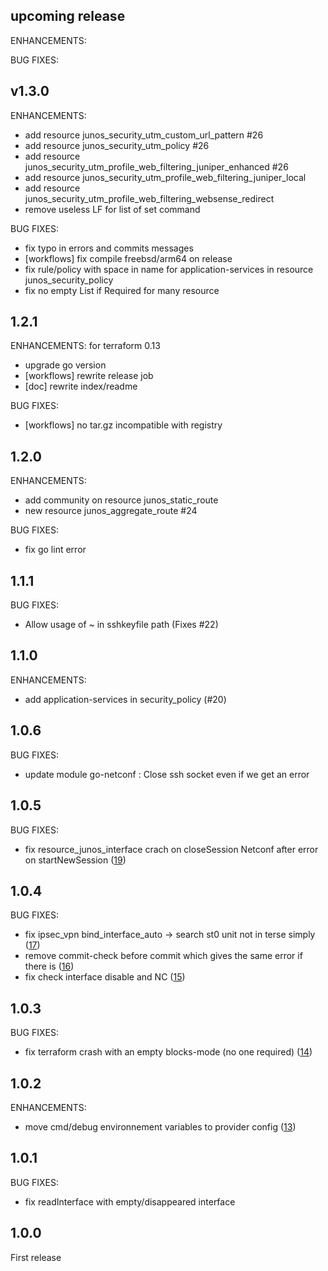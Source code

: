 ## upcoming release
ENHANCEMENTS:

BUG FIXES:

## v1.3.0
ENHANCEMENTS:
* add resource junos_security_utm_custom_url_pattern #26
* add resource junos_security_utm_policy #26
* add resource junos_security_utm_profile_web_filtering_juniper_enhanced #26
* add resource junos_security_utm_profile_web_filtering_juniper_local
* add resource junos_security_utm_profile_web_filtering_websense_redirect
* remove useless LF for list of set command

BUG FIXES:
* fix typo in errors and commits messages
* [workflows] fix compile freebsd/arm64 on release
* fix rule/policy with space in name for application-services in resource junos_security_policy
* fix no empty List if Required for many resource

## 1.2.1
ENHANCEMENTS:
for terraform 0.13
* upgrade go version
* [workflows] rewrite release job
* [doc] rewrite index/readme

BUG FIXES:
* [workflows] no tar.gz incompatible with registry

## 1.2.0
ENHANCEMENTS:
* add community on resource junos_static_route
* new resource junos_aggregate_route #24

BUG FIXES:
* fix go lint error

## 1.1.1
BUG FIXES:
* Allow usage of ~ in sshkeyfile path (Fixes #22)

## 1.1.0
ENHANCEMENTS:
*  add application-services in security_policy (#20)

## 1.0.6
BUG FIXES:
* update module go-netconf : Close ssh socket even if we get an error

## 1.0.5
BUG FIXES:
* fix resource_junos_interface crach on closeSession Netconf after error on startNewSession  ([19](https://github.com/jeremmfr/terraform-provider-junos/pull/19))

## 1.0.4
BUG FIXES:
* fix ipsec_vpn bind_interface_auto -> search st0 unit not in terse simply ([17](https://github.com/jeremmfr/terraform-provider-junos/pull/17))
* remove commit-check before commit which gives the same error if there is ([16](https://github.com/jeremmfr/terraform-provider-junos/pull/16))
* fix check interface disable and NC ([15](https://github.com/jeremmfr/terraform-provider-junos/pull/15))

## 1.0.3
BUG FIXES:
* fix terraform crash with an empty blocks-mode (no one required) ([14](https://github.com/jeremmfr/terraform-provider-junos/pull/14))

## 1.0.2
ENHANCEMENTS:
* move cmd/debug environnement variables to provider config ([13](https://github.com/jeremmfr/terraform-provider-junos/pull/13))

## 1.0.1
BUG FIXES:
* fix readInterface with empty/disappeared interface

## 1.0.0

First release
